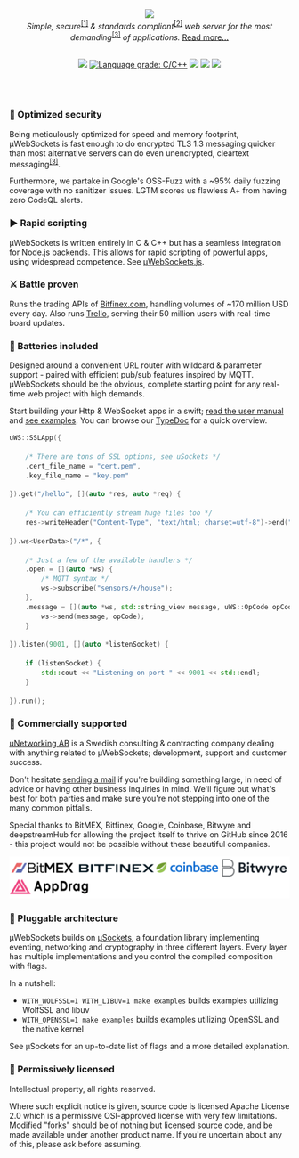 
<div align="center">
<img src="https://raw.githubusercontent.com/uNetworking/uWebSockets/master/misc/logo.svg" height="180" /><br>
<i>Simple, secure</i><sup><a href="https://github.com/uNetworking/uWebSockets/tree/master/fuzzing#fuzz-testing-of-various-parsers-and-mocked-examples">[1]</a></sup><i> & standards compliant</i><sup><a href="https://unetworking.github.io/uWebSockets.js/report.pdf">[2]</a></sup><i> web server for the most demanding</i><sup><a href="https://github.com/uNetworking/uWebSockets/tree/master/benchmarks#benchmark-driven-development">[3]</a></sup><i> of applications.</i> <a href="https://github.com/uNetworking/uWebSockets/blob/master/misc/READMORE.md">Read more...</a>
<br><br>

<a href="https://github.com/uNetworking/uWebSockets/releases"><img src="https://img.shields.io/github/v/release/uNetworking/uWebSockets"></a> <a href="https://lgtm.com/projects/g/uNetworking/uWebSockets/context:cpp"><img alt="Language grade: C/C++" src="https://img.shields.io/lgtm/grade/cpp/g/uNetworking/uWebSockets.svg?logo=lgtm&logoWidth=18"/></a> <a href="https://bugs.chromium.org/p/oss-fuzz/issues/list?sort=-opened&can=1&q=proj:uwebsockets"><img src="https://oss-fuzz-build-logs.storage.googleapis.com/badges/uwebsockets.svg" /></a> <img src="https://img.shields.io/badge/downloads-55%20million-pink" /> <img src="https://img.shields.io/badge/bitcoin-1JjxqAcKopBkEAjUTxWJGpgjjf85YcKYED-red" />

</div>
<br><br>

### :closed_lock_with_key: Optimized security
Being meticulously optimized for speed and memory footprint, µWebSockets is fast enough to do encrypted TLS 1.3 messaging quicker than most alternative servers can do even unencrypted, cleartext messaging<sup><a href="https://github.com/uNetworking/uWebSockets/tree/master/benchmarks#benchmark-driven-development">[3]</a></sup>.

Furthermore, we partake in Google's OSS-Fuzz with a ~95% daily fuzzing coverage with no sanitizer issues. LGTM scores us flawless A+ from having zero CodeQL alerts.


### :arrow_forward: Rapid scripting
µWebSockets is written entirely in C & C++ but has a seamless integration for Node.js backends. This allows for rapid scripting of powerful apps, using widespread competence. See <a href="https://github.com/uNetworking/uWebSockets.js">µWebSockets.js</a>.

### :crossed_swords: Battle proven
Runs the trading APIs of [Bitfinex.com](https://bitfinex.com), handling volumes of ~170 million USD every day. Also runs [Trello](https://trello.com), serving their 50 million users with real-time board updates.

### :battery: Batteries included
Designed around a convenient URL router with wildcard & parameter support - paired with efficient pub/sub features inspired by MQTT. µWebSockets should be the obvious, complete starting point for any real-time web project with high demands.

Start building your Http & WebSocket apps in a swift; <a href="https://github.com/uNetworking/uWebSockets/blob/master/misc/READMORE.md">read the user manual</a> and <a href="https://github.com/uNetworking/uWebSockets/tree/master/examples">see examples</a>. You can browse our <a href="https://unetworking.github.io/uWebSockets.js/generated/">TypeDoc</a> for a quick overview.

```c++
uWS::SSLApp({

    /* There are tons of SSL options, see uSockets */
    .cert_file_name = "cert.pem",
    .key_file_name = "key.pem"
    
}).get("/hello", [](auto *res, auto *req) {

    /* You can efficiently stream huge files too */
    res->writeHeader("Content-Type", "text/html; charset=utf-8")->end("Hello HTTP!");
    
}).ws<UserData>("/*", {

    /* Just a few of the available handlers */
    .open = [](auto *ws) {
        /* MQTT syntax */
        ws->subscribe("sensors/+/house");
    },
    .message = [](auto *ws, std::string_view message, uWS::OpCode opCode) {
        ws->send(message, opCode);
    }
    
}).listen(9001, [](auto *listenSocket) {

    if (listenSocket) {
        std::cout << "Listening on port " << 9001 << std::endl;
    }
    
}).run();
```
### :briefcase: Commercially supported
<a href="https://github.com/uNetworking">uNetworking AB</a> is a Swedish consulting & contracting company dealing with anything related to µWebSockets; development, support and customer success.

Don't hesitate <a href="mailto:alexhultman@gmail.com">sending a mail</a> if you're building something large, in need of advice or having other business inquiries in mind. We'll figure out what's best for both parties and make sure you're not stepping into one of the many common pitfalls.

Special thanks to BitMEX, Bitfinex, Google, Coinbase, Bitwyre and deepstreamHub for allowing the project itself to thrive on GitHub since 2016 - this project would not be possible without these beautiful companies.

<img src="https://github.com/uNetworking/uWebSockets/raw/master/misc/2018.png" />

### :jigsaw: Pluggable architecture
µWebSockets builds on <a href="https://github.com/uNetworking/uSockets">µSockets</a>, a foundation library implementing eventing, networking and cryptography in three different layers. Every layer has multiple implementations and you control the compiled composition with flags.

In a nutshell:

* `WITH_WOLFSSL=1 WITH_LIBUV=1 make examples` builds examples utilizing WolfSSL and libuv
* `WITH_OPENSSL=1 make examples` builds examples utilizing OpenSSL and the native kernel

See µSockets for an up-to-date list of flags and a more detailed explanation.

### :handshake: Permissively licensed
Intellectual property, all rights reserved.

Where such explicit notice is given, source code is licensed Apache License 2.0 which is a permissive OSI-approved license with very few limitations. Modified "forks" should be of nothing but licensed source code, and be made available under another product name. If you're uncertain about any of this, please ask before assuming.
